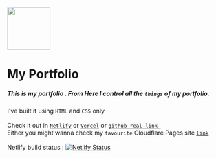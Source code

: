 <img src="https://mahtamun-hoque-fahim.github.io/assests/media/favicon.png" height="100px" width="100px">

# My Portfolio 

##### This is my portfolio . From Here I control all the `things` of my portfolio.</br>
I've built it using `HTML` and `CSS` only <br><br>
Check it out in  [` Netlify `](https://mahtamun.netlify.app) or [` Vercel `](https://mahtamun.vercel.app) or [ `github real link `](https://mahtamun-hoque-fahim.github.io) </br>
Either you might wanna check my ``` favourite ``` Cloudflare Pages site [ `link`](https://fahim.pages.dev) </br>
<br>
Netlify build status : [![Netlify Status](https://api.netlify.com/api/v1/badges/7d0a1b7f-3e05-4dc6-8262-fdbd9b9b7e45/deploy-status)](https://app.netlify.com/sites/mahtamun/deploys)
